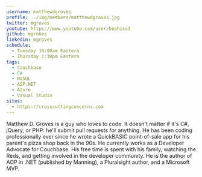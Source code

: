 ```yaml
---
username: matthewdgroves
profile: ../img/members/matthewdgroves.jpg
twitter: mgroves
youtube: https://www.youtube.com/user/boohiss3
github: mgroves
linkedin: mgroves
schedule:
  - Tuesday 10:00am Eastern
  - Thursday 1:30pm Eastern
tags:
  - Couchbase
  - C#
  - NoSQL
  - ASP.NET
  - Azure
  - Visual Studio
sites:
  - https://crosscuttingconcerns.com
---
```

Matthew D. Groves is a guy who loves to code.  It doesn't matter if it's C#, jQuery, or PHP: he'll submit pull requests for anything.  He has been coding professionally ever since he wrote a QuickBASIC point-of-sale app for his parent's pizza shop back in the 90s.  He currently works as a Developer Advocate for Couchbase. His free time is spent with his family, watching the Reds, and getting involved in the developer community.  He is the author of AOP in .NET (published by Manning), a Pluralsight author, and a Microsoft MVP.
